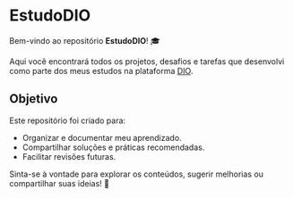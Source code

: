 # EstudoDIO

Bem-vindo ao repositório **EstudoDIO**! 🎓  

Aqui você encontrará todos os projetos, desafios e tarefas que desenvolvi como parte dos meus estudos na plataforma [DIO](https://www.dio.me/).  

## Objetivo
Este repositório foi criado para:
- Organizar e documentar meu aprendizado.
- Compartilhar soluções e práticas recomendadas.
- Facilitar revisões futuras.

Sinta-se à vontade para explorar os conteúdos, sugerir melhorias ou compartilhar suas ideias! 🚀
